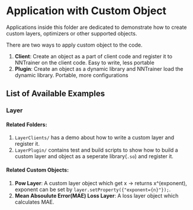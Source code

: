 # Application with Custom Object

Applications inside this folder are dedicated to demonstrate how to create custom layers, optimizers or other supported objects.

There are two ways to apply custom object to the code.

1. **Client**: Create an object as a part of client code and register it to NNTrainer on the client code.
  Easy to write, less portable
2. **Plugin**: Create an object as a dynamic library and NNTrainer load the dynamic library.
  Portable, more configurations

## List of Available Examples

### Layer

#### Related Folders:

1. `LayerClients/` has a demo about how to write a custom layer and register it.
2. `LayerPlugin/` contains test and build scripts to show how to build a custom layer and object as a seperate library(`.so`) and register it.

#### Related Custom Objects:


1. **Pow Layer**: A custom layer object which get x -> returns x^(exponent), exponent can be set by `layer.setProperty({"exponent={n}"});`.
2. **Mean Absoulute Error(MAE) Loss Layer**: A loss layer object which calculates MAE.
